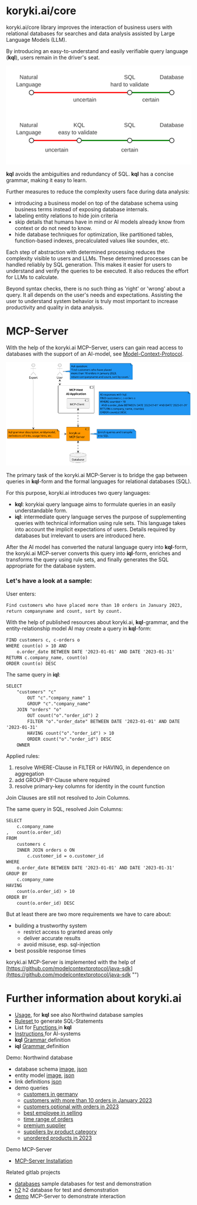 # koryki.ai/core

koryki.ai/core library improves the interaction of business users with relational databases for searches and data analysis
assisted by Large Language Models (LLM).

By introducing an easy-to-understand and easily verifiable query language (**kql**), users remain in the driver's seat.

![reduce uncertainty by introduction of kql](doc/shift_control.svg)

**kql** avoids the ambiguities and redundancy of SQL. **kql** has a concise grammar, making it easy to learn.

Further measures to reduce the complexity users face during data analysis:

- introducing a business model on top of the database schema using business terms instead of exposing database internals.
- labeling entity relations to hide join criteria
- skip details that humans have in mind or AI models already know from context or do not need to know.
- hide database techniques for optimization, like partitioned tables, function-based indexes,
  precalculated values like soundex, etc.

Each step of abstraction with determined processing reduces the complexity visible to users and LLMs.
These determined processes can be handled reliably by SQL generation.
This makes it easier for users to understand and verify the queries to be executed.
It also reduces the effort for LLMs to calculate.



Beyond syntax checks, there is no such thing as 'right' or 'wrong' about a query. It all depends on the user's needs and expectations. 
Assisting the user to understand system behavior is truly most important
to increase productivity and quality in data analysis.

# MCP-Server

With the help of the koryki.ai MCP–Server, users can gain read access to databases with the support of an AI-model, see
[Model-Context-Protocol](https://modelcontextprotocol.io/docs/getting-started/intro "(MCP)").

![MCP-Server Overview](doc/mcp_overview.png)



The primary task of the koryki.ai MCP-Server is to bridge the gap between queries in **kql**-form and the formal languages for relational databases (SQL).

For this purpose, koryki.ai introduces two query languages:
* **kql**: korykiai query language aims to formulate queries in an easily understandable form.
* **iql**: intermediate query language serves the purpose of supplementing queries with technical information using rule sets. This language takes into account the implicit expectations of users. Details required by databases but irrelevant to users are introduced here.

After the AI model has converted the natural language query into **kql**-form,
the koryki.ai MCP-server converts this query into **iql**-form,
enriches and transforms the query using rule sets, and finally generates the SQL
appropriate for the database system.


### Let's have a look at a sample:

User enters:

    Find customers who have placed more than 10 orders in January 2023,
    return companyname and count, sort by count.

With the help of published resources about koryki.ai, **kql**-grammar, and the entity-relationship model
AI may create a query in **kql**-form:

    FIND customers c, c-orders o
    WHERE count(o) > 10 AND 
        o.order_date BETWEEN DATE '2023-01-01' AND DATE '2023-01-31'
    RETURN c.company_name, count(o)
    ORDER count(o) DESC

The same query in **iql**:

    SELECT
        "customers" "c"
            OUT "c"."company_name" 1
            GROUP "c"."company_name"
        JOIN "orders" "o"
            OUT count("o"."order_id") 2
            FILTER "o"."order_date" BETWEEN DATE '2023-01-01' AND DATE '2023-01-31'
            HAVING count("o"."order_id") > 10
            ORDER count("o"."order_id") DESC
        OWNER


Applied rules:
1. resolve WHERE-Clause in FILTER or HAVING, in dependence on aggregation
2. add GROUP-BY-Clause where required
3. resolve primary-key columns for identity in the count function

Join Clauses are still not resolved to Join Columns.

The same query in SQL, resolved Join Columns:

    SELECT
        c.company_name
    ,   count(o.order_id)
    FROM
        customers c
        INNER JOIN orders o ON
            c.customer_id = o.customer_id
    WHERE
        o.order_date BETWEEN DATE '2023-01-01' AND DATE '2023-01-31'
    GROUP BY
        c.company_name
    HAVING
        count(o.order_id) > 10
    ORDER BY
        count(o.order_id) DESC



But at least there are two more requirements we have to care about:

- building a trustworthy system
    - restrict access to granted areas only
    - deliver accurate results
    - avoid misuse, esp. sql-injection
- best possible response times


koryki.ai MCP-Server is implemented with the help of [https://github.com/modelcontextprotocol/java-sdk](https://github.com/modelcontextprotocol/java-sdk "")

# Further information about koryki.ai

- [Usage](doc/kql_usage.md), for **kql** see also Northwind database samples
- [Ruleset ](doc/RULESET.md "") to generate SQL-Statements
- List for [Functions ](doc/FUNCTIONS.md "") in **kql**
- [Instructions ](doc/ai_instructions.md "") for AI-systems
- **kql** [Grammar ](./antlr/src/main/antlr/KQL.g4 "") definition
- **iql** [Grammar ](./antlr/src/main/antlr/IQL.g4 "") definition

Demo: Northwind database

- database schema [image](doc/northwind_schema.png ""),  [json ](doc/northwind_schema.json "")
- entity model [image](doc/northwind_model.png ""),   [json ](doc/northwind_model.json "")
- link definitions [json](doc/northwind_links.json "")
- demo queries
  * [customers in germany ](doc/queries/customersingermany.kql "")
  * [customers with more than 10 orders in January 2023 ](doc/queries/customersmorethan10ordersin2023.kql "")
  * [customers optional with orders in 2023 ](doc/queries/customerswithordersin2023.kql "")
  * [best employee in selling ](doc/queries/employeeranking.kql "")
  * [time range of orders ](doc/queries/ordertimerange.kql "")
  * [premium supplier ](doc/queries/premiumsupplier.kql "")
  * [suppliers by product category ](doc/queries/suppliersandproductsincategory.kql "")
  * [unordered products in 2023 ](doc/queries/unorderedproductsin012023.kql "")

Demo MCP-Server

- [MCP-Server Installation](./doc/MCP_SERVER.md "")


Related gitlab projects

- [databases](https://gitlab.com/korykiai/databases "") sample databases for test and demonstration
- [h2](https://gitlab.com/korykiai/h2 "") h2 database for test and demonstration
- [demo](https://gitlab.com/korykiai/demo "") MCP-Server to demonstrate interaction

